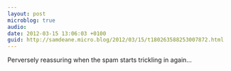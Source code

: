 ```yaml
---
layout: post
microblog: true
audio: 
date: 2012-03-15 13:06:03 +0100
guid: http://samdeane.micro.blog/2012/03/15/t180263588253007872.html
---
```

Perversely reassuring when the spam starts trickling in again…
